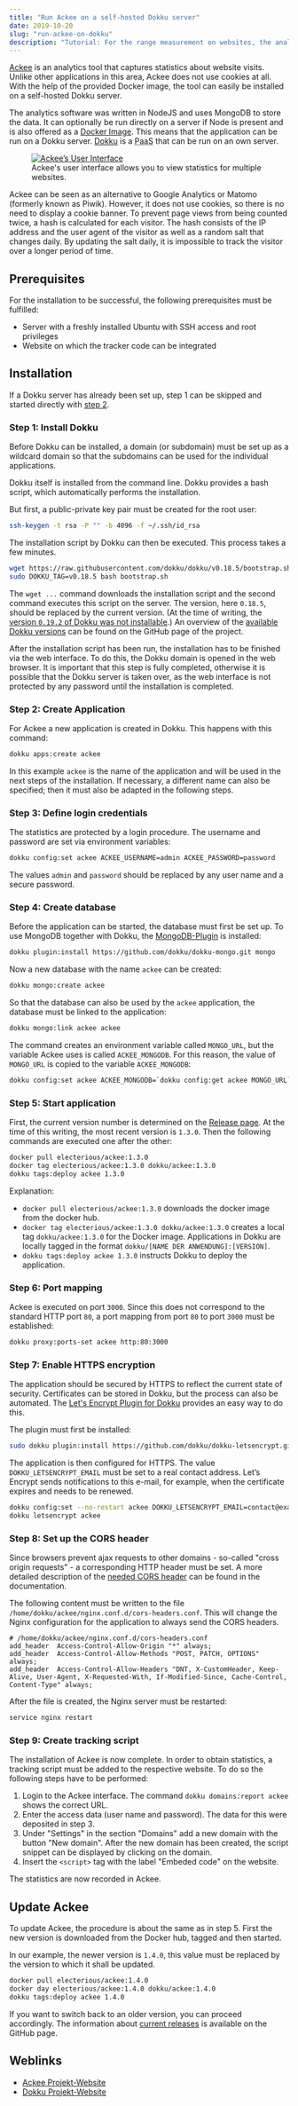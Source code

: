 ```yaml
---
title: "Run Ackee on a self-hosted Dokku server"
date: 2019-10-20
slug: "run-ackee-on-dokku"
description: "Tutorial: For the range measurement on websites, the analysis tool "Ackee" can be installed on a self-hosted docu server."
---
```


[Ackee](https://ackee.electerious.com) is an analytics tool that captures statistics about website visits.
Unlike other applications in this area, Ackee does not use cookies at all.
With the help of the provided Docker image, the tool can easily be installed on a self-hosted Dokku server.

<!--more-->

The analytics software was written in NodeJS and uses MongoDB to store the data.
It can optionally be run directly on a server if Node is present and is also offered as a [Docker Image](https://hub.docker.com/r/electerious/ackee).
This means that the application can be run on a Dokku server.
[Dokku](http://dokku.viewdocs.io/dokku/) is a <abbr title="Platform as a Service implementation">PaaS</abbr> that can be run on an own server.

<figure>
    <a href="/images/2019-10-20-install-ackee-on-dokku-server/ackee.png">
        <img src="/images/2019-10-20-install-ackee-on-dokku-server/ackee.png" alt="Ackee’s User Interface">
    </a>
    <figcaption>
        Ackee's user interface allows you to view statistics for multiple websites.
    </figcaption>
</figure>

Ackee can be seen as an alternative to Google Analytics or Matomo (formerly known as Piwik).
However, it does not use cookies, so there is no need to display a cookie banner.
To prevent page views from being counted twice, a hash is calculated for each visitor.
The hash consists of the IP address and the user agent of the visitor as well as a random salt that changes daily.
By updating the salt daily, it is impossible to track the visitor over a longer period of time.

## Prerequisites

For the installation to be successful, the following prerequisites must be fulfilled:

* Server with a freshly installed Ubuntu with SSH access and root privileges
* Website on which the tracker code can be integrated

## Installation

If a Dokku server has already been set up, step 1 can be skipped and started directly with [step 2](#step-2-create-application).

### Step 1: Install Dokku

Before Dokku can be installed, a domain (or subdomain) must be set up as a wildcard domain so that the subdomains can be used for the individual applications.

Dokku itself is installed from the command line.
Dokku provides a bash script, which automatically performs the installation.

But first, a public-private key pair must be created for the root user:

```bash
ssh-keygen -t rsa -P "" -b 4096 -f ~/.ssh/id_rsa
```

The installation script by Dokku can then be executed.
This process takes a few minutes.

```bash
wget https://raw.githubusercontent.com/dokku/dokku/v0.18.5/bootstrap.sh;
sudo DOKKU_TAG=v0.18.5 bash bootstrap.sh
```

The `wget ...` command downloads the installation script and the second command executes this script on the server.
The version, here `0.18.5`, should be replaced by the current version. 
(At the time of writing, the [version `0.19.2` of Dokku was not installable](https://github.com/dokku/dokku/issues/3717).)
An overview of the [available Dokku versions](https://github.com/dokku/dokku/releases) can be found on the GitHub page of the project.


After the installation script has been run, the installation has to be finished via the web interface. 
To do this, the Dokku domain is opened in the web browser.
It is important that this step is fully completed, otherwise it is possible that the Dokku server is taken over, as the web interface is not protected by any password until the installation is completed.

### Step 2: Create Application

For Ackee a new application is created in Dokku.
This happens with this command:

```bash
dokku apps:create ackee
```

In this example `ackee` is the name of the application and will be used in the next steps of the installation.
If necessary, a different name can also be specified; then it must also be adapted in the following steps.

### Step 3: Define login credentials

The statistics are protected by a login procedure.
The username and password are set via environment variables:

```bash
dokku config:set ackee ACKEE_USERNAME=admin ACKEE_PASSWORD=password
```

The values `admin` and `password` should be replaced by any user name and a secure password.

### Step 4: Create database

Before the application can be started, the database must first be set up.
To use MongoDB together with Dokku, the [MongoDB-Plugin](https://github.com/dokku/dokku-mongo) is installed:

```bash
dokku plugin:install https://github.com/dokku/dokku-mongo.git mongo
```

Now a new database with the name `ackee` can be created:

```bash
dokku mongo:create ackee
```

So that the database can also be used by the `ackee` application, the database must be linked to the application:

```bash
dokku mongo:link ackee ackee
```

The command creates an environment variable called `MONGO_URL`, but the variable Ackee uses is called `ACKEE_MONGODB`.
For this reason, the value of `MONGO_URL` is copied to the variable `ACKEE_MONGODB`:

```bash
dokku config:set ackee ACKEE_MONGODB=`dokku config:get ackee MONGO_URL`
```

### Step 5: Start application

First, the current version number is determined on the [Release page](https://github.com/electerious/Ackee/releases).
At the time of this writing, the most recent version is `1.3.0`.
Then the following commands are executed one after the other:

```bash
docker pull electerious/ackee:1.3.0
docker tag electerious/ackee:1.3.0 dokku/ackee:1.3.0
dokku tags:deploy ackee 1.3.0
```

Explanation:

* `docker pull electerious/ackee:1.3.0` downloads the docker image from the docker hub.
* `docker tag electerious/ackee:1.3.0 dokku/ackee:1.3.0` creates a local tag `dokku/ackee:1.3.0` for the Docker image.
  Applications in Dokku are locally tagged in the format `dokku/[NAME DER ANWENDUNG]:[VERSION]`.
* `dokku tags:deploy ackee 1.3.0` instructs Dokku to deploy the application.

### Step 6: Port mapping

Ackee is executed on port `3000`.
Since this does not correspond to the standard HTTP port `80`, a port mapping from port `80` to port `3000` must be established:

````bash
dokku proxy:ports-set ackee http:80:3000
````

### Step 7: Enable HTTPS encryption

The application should be secured by HTTPS to reflect the current state of security.
Certificates can be stored in Dokku, but the process can also be automated.
The [Let's Encrypt Plugin for Dokku](https://github.com/dokku/dokku-letsencrypt) provides an easy way to do this.

The plugin must first be installed:

```bash
sudo dokku plugin:install https://github.com/dokku/dokku-letsencrypt.git
```

The application is then configured for HTTPS.
The value `DOKKU_LETSENCRYPT_EMAIL` must be set to a real contact address.
Let’s Encrypt sends notifications to this e-mail, for example, when the certificate expires and needs to be renewed.

```bash
dokku config:set --no-restart ackee DOKKU_LETSENCRYPT_EMAIL=contact@example.org
dokku letsencrypt ackee
``` 

### Step 8: Set up the CORS header

Since browsers prevent ajax requests to other domains - so-called "cross origin requests" - a corresponding HTTP header must be set.
A more detailed description of the [needed CORS header]((https://github.com/electerious/Ackee/blob/master/docs/CORS%20headers.md)) can be found in the documentation.

The following content must be written to the file `/home/dokku/ackee/nginx.conf.d/cors-headers.conf`.
This will change the Nginx configuration for the application to always send the CORS headers.

```nginx
# /home/dokku/ackee/nginx.conf.d/cors-headers.conf
add_header  Access-Control-Allow-Origin "*" always;
add_header  Access-Control-Allow-Methods "POST, PATCH, OPTIONS" always;
add_header  Access-Control-Allow-Headers "DNT, X-CustomHeader, Keep-Alive, User-Agent, X-Requested-With, If-Modified-Since, Cache-Control, Content-Type" always;
```

After the file is created, the Nginx server must be restarted:

````bash
service nginx restart
````

### Step 9: Create tracking script

The installation of Ackee is now complete.
In order to obtain statistics, a tracking script must be added to the respective website.
To do so the following steps have to be performed:

1. Login to the Ackee interface.
   The command `dokku domains:report ackee` shows the correct URL.
2. Enter the access data (user name and password).
   The data for this were deposited in step 3.
3. Under "Settings" in the section "Domains" add a new domain with the button "New domain".
After the new domain has been created, the script snippet can be displayed by clicking on the domain.
5. Insert the `<script>` tag with the label "Embeded code" on the website.

The statistics are now recorded in Ackee.

## Update Ackee

To update Ackee, the procedure is about the same as in step 5.
First the new version is downloaded from the Docker hub, tagged and then started.

In our example, the newer version is `1.4.0`, this value must be replaced by the version to which it shall be updated.

```bash
docker pull electerious/ackee:1.4.0
docker day electerious/ackee:1.4.0 dokku/ackee:1.4.0
dokku tags:deploy ackee 1.4.0
```

If you want to switch back to an older version, you can proceed accordingly.
The information about [current releases](https://github.com/electerious/Ackee/releases) is available on the GitHub page.


## Weblinks

* [Ackee Projekt-Website](https://ackee.electerious.com/)
* [Dokku Projekt-Website](http://dokku.viewdocs.io/dokku/)
